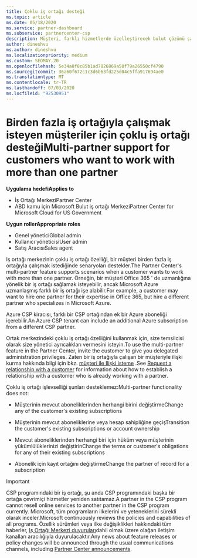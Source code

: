 ```yaml
---
title: Çoklu iş ortağı desteği
ms.topic: article
ms.date: 05/18/2020
ms.service: partner-dashboard
ms.subservice: partnercenter-csp
description: Müşteri, farklı hizmetlerde özelleştirecek bulut çözümü sağlayıcısı programında birden çok iş ortağı ile çalışmak isteyebilir.
author: dineshvu
ms.author: dineshvu
ms.localizationpriority: medium
ms.custom: SEOMAY.20
ms.openlocfilehash: 5e34a8f8c85b1ad7826869a50f79a26550cf4790
ms.sourcegitcommit: 36a60f672c1c3d6b63fd225d04c5ffa917694ae0
ms.translationtype: MT
ms.contentlocale: tr-TR
ms.lasthandoff: 07/03/2020
ms.locfileid: "92530951"
---
```

# <a name="multi-partner-support-for-customers-who-want-to-work-with-more-than-one-partner"></a><span data-ttu-id="a47b7-103">Birden fazla iş ortağıyla çalışmak isteyen müşteriler için çoklu iş ortağı desteği</span><span class="sxs-lookup"><span data-stu-id="a47b7-103">Multi-partner support for customers who want to work with more than one partner</span></span>

<span data-ttu-id="a47b7-104">**Uygulama hedefi**</span><span class="sxs-lookup"><span data-stu-id="a47b7-104">**Applies to**</span></span>

-  <span data-ttu-id="a47b7-105">İş Ortağı Merkezi</span><span class="sxs-lookup"><span data-stu-id="a47b7-105">Partner Center</span></span>
-  <span data-ttu-id="a47b7-106">ABD kamu için Microsoft Bulut iş ortağı Merkezi</span><span class="sxs-lookup"><span data-stu-id="a47b7-106">Partner Center for Microsoft Cloud for US Government</span></span>

<span data-ttu-id="a47b7-107">**Uygun roller**</span><span class="sxs-lookup"><span data-stu-id="a47b7-107">**Appropriate roles**</span></span>
-   <span data-ttu-id="a47b7-108">Genel yönetici</span><span class="sxs-lookup"><span data-stu-id="a47b7-108">Global admin</span></span>
-   <span data-ttu-id="a47b7-109">Kullanıcı yöneticisi</span><span class="sxs-lookup"><span data-stu-id="a47b7-109">User admin</span></span>
-   <span data-ttu-id="a47b7-110">Satış Aracısı</span><span class="sxs-lookup"><span data-stu-id="a47b7-110">Sales agent</span></span>

<span data-ttu-id="a47b7-111">Iş ortağı merkezinin çoklu iş ortağı özelliği, bir müşteri birden fazla iş ortağıyla çalışmak istediğinde senaryoları destekler.</span><span class="sxs-lookup"><span data-stu-id="a47b7-111">The Partner Center's multi-partner feature supports scenarios when a customer wants to work with more than one partner.</span></span> <span data-ttu-id="a47b7-112">Örneğin, bir müşteri Office 365 ' de uzmanlığına yönelik bir iş ortağı sağlamak isteyebilir, ancak Microsoft Azure uzmanlaşmış farklı bir iş ortağı işe alabilir.</span><span class="sxs-lookup"><span data-stu-id="a47b7-112">For example, a customer may want to hire one partner for their expertise in Office 365, but hire a different partner who specializes in Microsoft Azure.</span></span> 

<span data-ttu-id="a47b7-113">Azure CSP kiracısı, farklı bir CSP ortağından ek bir Azure aboneliği içerebilir.</span><span class="sxs-lookup"><span data-stu-id="a47b7-113">An Azure CSP tenant can include an additional Azure subscription from a different CSP partner.</span></span>

<span data-ttu-id="a47b7-114">Ortak merkezindeki çoklu iş ortağı özelliğini kullanmak için, size temsilcisi olarak size yönetici ayrıcalıkları vermesini isteyin.</span><span class="sxs-lookup"><span data-stu-id="a47b7-114">To use the multi-partner feature in the Partner Center, invite the customer to give you delegated administration privileges.</span></span> <span data-ttu-id="a47b7-115">Zaten bir iş ortağıyla çalışan bir müşteriyle ilişki kurma hakkında bilgi için bkz. [müşteri ile Ilişki isteme](request-a-relationship-with-a-customer.md) .</span><span class="sxs-lookup"><span data-stu-id="a47b7-115">See [Request a relationship with a customer](request-a-relationship-with-a-customer.md) for information about how to establish a relationship with a customer who is already working with a partner.</span></span>

<span data-ttu-id="a47b7-116">Çoklu iş ortağı işlevselliği şunları desteklemez:</span><span class="sxs-lookup"><span data-stu-id="a47b7-116">Multi-partner functionality does not:</span></span>

- <span data-ttu-id="a47b7-117">Müşterinin mevcut aboneliklerinden herhangi birini değiştirme</span><span class="sxs-lookup"><span data-stu-id="a47b7-117">Change any of the customer's existing subscriptions</span></span>

- <span data-ttu-id="a47b7-118">Müşterinin mevcut aboneliklerine veya hesap sahipliğine geçiş</span><span class="sxs-lookup"><span data-stu-id="a47b7-118">Transition the customer's existing subscriptions or account ownership</span></span>

- <span data-ttu-id="a47b7-119">Mevcut aboneliklerinden herhangi biri için hüküm veya müşterinin yükümlülüklerinizi değiştirin</span><span class="sxs-lookup"><span data-stu-id="a47b7-119">Change the terms or customer's obligations for any of their existing subscriptions</span></span>

- <span data-ttu-id="a47b7-120">Abonelik için kayıt ortağını değiştirme</span><span class="sxs-lookup"><span data-stu-id="a47b7-120">Change the partner of record for a subscription</span></span>

> [!IMPORTANT]  
> <span data-ttu-id="a47b7-121">CSP programındaki bir iş ortağı, şu anda CSP programındaki başka bir ortağa çevrimiçi hizmetler yeniden satıtamaz.</span><span class="sxs-lookup"><span data-stu-id="a47b7-121">A partner in the CSP program cannot resell online services to another partner in the CSP program currently.</span></span> <span data-ttu-id="a47b7-122">Microsoft, tüm programların ilkelerini ve yeteneklerini sürekli olarak inceler.</span><span class="sxs-lookup"><span data-stu-id="a47b7-122">Microsoft continuously reviews the policies and capabilities of all programs.</span></span> <span data-ttu-id="a47b7-123">Özellik sürümleri veya ilke değişiklikleri hakkındaki tüm haberler, [Iş Ortağı Merkezi duyuruları](announcements/index.md)dahil olmak üzere olağan iletişim kanalları aracılığıyla duyurulacaktır.</span><span class="sxs-lookup"><span data-stu-id="a47b7-123">Any news about feature releases or policy changes will be announced through the usual communications channels, including [Partner Center announcements](announcements/index.md).</span></span>






